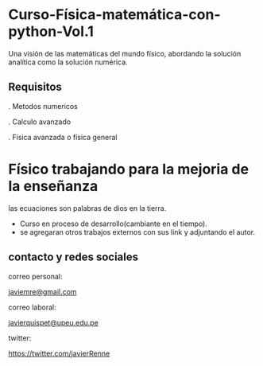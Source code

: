 # Curso-Física-matemática-con-python-Vol.1
Una visión de las matemáticas del mundo físico, abordando la solución analítica como la solución numérica.
## Requisitos
 . Metodos numericos
 
 . Calculo avanzado
 
 . Física avanzada o física general
 
# Físico trabajando para la mejoria de la enseñanza
las ecuaciones son palabras de dios en la tierra.

* Curso en proceso de desarrollo(cambiante en el tiempo).
* se agregaran otros trabajos externos con sus link y adjuntando el autor.

## contacto y redes sociales
correo personal:

javiemre@gmail.com

correo laboral:

javierquispet@upeu.edu.pe

twitter:

https://twitter.com/javierRenne

